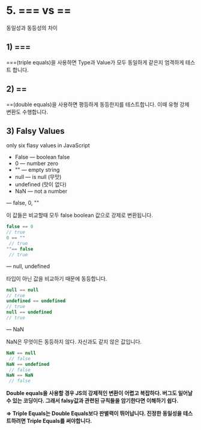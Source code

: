 # 5. === vs ==

동일성과 동등성의 차이

## 1) ===

===(triple equals)을 사용하면 Type과 Value가 모두 동일하게 같은지 엄격하게 테스트 합니다. 

## 2) ==

==(double equals)을 사용하면 평등하게 동등한지를 테스트합니다. 이때 유형 강제 변환도 수행합니다.

## 3) Falsy Values

only six flasy values in JavaScript

* False — boolean false
* 0 — number zero
* "" — empty string
* null — is null (무맛)
* undefined (맛이 없다)
* NaN — not a number

— false, 0, ""

이 값들은 비교할때 모두 false boolean 값으로 강제로 변환됩니다.

```js
false == 0 
// true
0 == ""
 // true
""== false
 // true
```

— null, undefined

타입이 아닌 값을 비교하기 때문에 동등합니다.

```js
null == null
// true
undefined == undefined
// true
null == undefined
// true
```

— NaN

NaN은 무엇이든 동등하지 않다. 자신과도 같지 않은 값입니다.

```js
NaN == null
 // false
NaN == undefined
 // false
NaN == NaN
 // false
```



**Double equals을 사용할 경우 JS의 강제적인 변환이 어렵고 복잡하다. 버그도 일어날 수 있는 코딩이다. 그래서 falsy값과 관련된 규칙들을 암기한다면 이해하기 쉽다.**

**=> Triple Equals는 Double Equals보다 판별력이 뛰어납니다. 진정한 동일성을 테스트하려면 Triple Equals를 써야합니다.**

